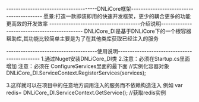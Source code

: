 --------------------------------------DNLiCore框架-----------------------------------------
愿景:打造一款即装即用的快速开发框架，更少的耦合更多的功能更高效的开发效率
--------------------------------------介绍说明---------------------------------------------
DNLiCore_DI是基于DNLiCore下的一个根容器帮助库,其功能比较简单主要是为了在其他类库获取已经注入的服务

--------------------------------------使用说明---------------------------------------------
1.通过Nuget安装DNLiCore_DI类
2.注意：必须在Startup.cs里面增加
  注意：必须在 ConfigureServices里面的最下面
  //实例化容器对象
  DNLiCore_DI.ServiceContext.RegisterServices(services); 

3.这样就可以在项目中的任意地方调用注入的服务而不依赖构造注入
  例如
  var redis= DNLiCore_DI.ServiceContext.GetService<IConfiguration>(); //获取redis实例

